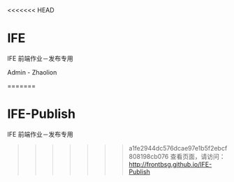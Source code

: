 <<<<<<< HEAD
# IFE

IFE 前端作业－发布专用

Admin - Zhaolion

=======
# IFE-Publish
IFE 前端作业－发布专用

>>>>>>> a1fe2944dc576dcae97e1b5f2ebcf808198cb076
查看页面，请访问：http://frontbsg.github.io/IFE-Publish

